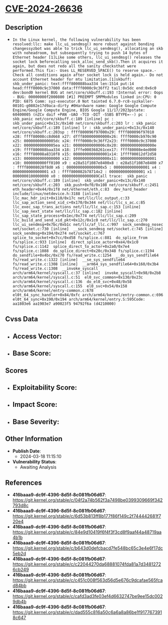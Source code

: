 
# [CVE-2024-26636](https://cve.mitre.org/cgi-bin/cvename.cgi?name=CVE-2024-26636)

## Description

- `In the Linux kernel, the following vulnerability has been resolved:llc: make llc_ui_sendmsg() more robust against bonding changessyzbot was able to trick llc_ui_sendmsg(), allocating an skb with noheadroom, but subsequently trying to push 14 bytes of Ethernet header [1]Like some others, llc_ui_sendmsg() releases the socket lock beforecalling sock_alloc_send_skb().Then it acquires it again, but does not redo all the sanity checksthat were performed.This fix:- Uses LL_RESERVED_SPACE() to reserve space.- Check all conditions again after socket lock is held again.- Do not account Ethernet header for mtu limitation.[1]skbuff: skb_under_panic: text:ffff800088baa334 len:1514 put:14 head:ffff0000c9c37000 data:ffff0000c9c36ff2 tail:0x5dc end:0x6c0 dev:bond0 kernel BUG at net/core/skbuff.c:193 !Internal error: Oops - BUG: 00000000f2000800 [#1] PREEMPT SMPModules linked in:CPU: 0 PID: 6875 Comm: syz-executor.0 Not tainted 6.7.0-rc8-syzkaller-00101-g0802e17d9aca-dirty #0Hardware name: Google Google Compute Engine/Google Compute Engine, BIOS Google 11/17/2023pstate: 60400005 (nZCv daif +PAN -UAO -TCO -DIT -SSBS BTYPE=--) pc : skb_panic net/core/skbuff.c:189 [inline] pc : skb_under_panic+0x13c/0x140 net/core/skbuff.c:203 lr : skb_panic net/core/skbuff.c:189 [inline] lr : skb_under_panic+0x13c/0x140 net/core/skbuff.c:203sp : ffff800096f97000x29: ffff800096f97010 x28: ffff80008cc8d668 x27: dfff800000000000x26: ffff0000cb970c90 x25: 00000000000005dc x24: ffff0000c9c36ff2x23: ffff0000c9c37000 x22: 00000000000005ea x21: 00000000000006c0x20: 000000000000000e x19: ffff800088baa334 x18: 1fffe000368261cex17: ffff80008e4ed000 x16: ffff80008a8310f8 x15: 0000000000000001x14: 1ffff00012df2d58 x13: 0000000000000000 x12: 0000000000000000x11: 0000000000000001 x10: 0000000000ff0100 x9 : e28a51f1087e8400x8 : e28a51f1087e8400 x7 : ffff80008028f8d0 x6 : 0000000000000000x5 : 0000000000000001 x4 : 0000000000000001 x3 : ffff800082b78714x2 : 0000000000000001 x1 : 0000000100000000 x0 : 0000000000000089Call trace:  skb_panic net/core/skbuff.c:189 [inline]  skb_under_panic+0x13c/0x140 net/core/skbuff.c:203  skb_push+0xf0/0x108 net/core/skbuff.c:2451  eth_header+0x44/0x1f8 net/ethernet/eth.c:83  dev_hard_header include/linux/netdevice.h:3188 [inline]  llc_mac_hdr_init+0x110/0x17c net/llc/llc_output.c:33  llc_sap_action_send_xid_c+0x170/0x344 net/llc/llc_s_ac.c:85  llc_exec_sap_trans_actions net/llc/llc_sap.c:153 [inline]  llc_sap_next_state net/llc/llc_sap.c:182 [inline]  llc_sap_state_process+0x1ec/0x774 net/llc/llc_sap.c:209  llc_build_and_send_xid_pkt+0x12c/0x1c0 net/llc/llc_sap.c:270  llc_ui_sendmsg+0x7bc/0xb1c net/llc/af_llc.c:997  sock_sendmsg_nosec net/socket.c:730 [inline]  __sock_sendmsg net/socket.c:745 [inline]  sock_sendmsg+0x194/0x274 net/socket.c:767  splice_to_socket+0x7cc/0xd58 fs/splice.c:881  do_splice_from fs/splice.c:933 [inline]  direct_splice_actor+0xe4/0x1c0 fs/splice.c:1142  splice_direct_to_actor+0x2a0/0x7e4 fs/splice.c:1088  do_splice_direct+0x20c/0x348 fs/splice.c:1194  do_sendfile+0x4bc/0xc70 fs/read_write.c:1254  __do_sys_sendfile64 fs/read_write.c:1322 [inline]  __se_sys_sendfile64 fs/read_write.c:1308 [inline]  __arm64_sys_sendfile64+0x160/0x3b4 fs/read_write.c:1308  __invoke_syscall arch/arm64/kernel/syscall.c:37 [inline]  invoke_syscall+0x98/0x2b8 arch/arm64/kernel/syscall.c:51  el0_svc_common+0x130/0x23c arch/arm64/kernel/syscall.c:136  do_el0_svc+0x48/0x58 arch/arm64/kernel/syscall.c:155  el0_svc+0x54/0x158 arch/arm64/kernel/entry-common.c:678  el0t_64_sync_handler+0x84/0xfc arch/arm64/kernel/entry-common.c:696  el0t_64_sync+0x190/0x194 arch/arm64/kernel/entry.S:595Code: aa1803e6 aa1903e7 a90023f5 94792f6a (d4210000)`

## Cvss Data

- **Access Vector**:
  - 
- **Base Score**:
  - 

## Scores

- **Exploitability Score**:
  - 
- **Impact Score**:
  - 
- **Base Severity**:
  - 

## Other Information

- **Publish Date**:
  - 2024-03-18 11:15:10
- **Vulnerability Status**:
  - Awaiting Analysis

## References

- **416baaa9-dc9f-4396-8d5f-8c081fb06d67**: https://git.kernel.org/stable/c/04f2a74b562f3a7498be0399309669f342793d8c
- **416baaa9-dc9f-4396-8d5f-8c081fb06d67**: https://git.kernel.org/stable/c/6d53b813ff8b177f86f149c2f744442681f720e4
- **416baaa9-dc9f-4396-8d5f-8c081fb06d67**: https://git.kernel.org/stable/c/84e9d10419f6f4f3f3cd8f9aaf44a48719aa4b1b
- **416baaa9-dc9f-4396-8d5f-8c081fb06d67**: https://git.kernel.org/stable/c/b643d0defcbacd7fe548bc65c3e4e6f17dc5eb2d
- **416baaa9-dc9f-4396-8d5f-8c081fb06d67**: https://git.kernel.org/stable/c/c22044270da68881074fda81a7d34812726cb249
- **416baaa9-dc9f-4396-8d5f-8c081fb06d67**: https://git.kernel.org/stable/c/c451c008f563d56d5e676c9dcafae565fcad84bb
- **416baaa9-dc9f-4396-8d5f-8c081fb06d67**: https://git.kernel.org/stable/c/cafd3ad3fe03ef4d6632747be9ee15dc0029db4b
- **416baaa9-dc9f-4396-8d5f-8c081fb06d67**: https://git.kernel.org/stable/c/dad555c816a50c6a6a8a86be1f9177673918c647
